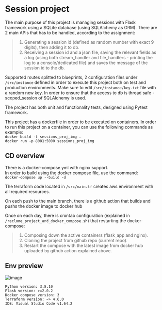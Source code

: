 # Session project


The main purpose of this project is managing sessions with Flask framework using a SQLite database (using SQLAlchemy as ORM).
There are 2 main APIs that has to be handled, according to the assignment:


>1. Generating a  session id (defined as random number with exact 9 digits), then adding it to db.
>2. Receiving a session id and a json file, saving the relevant fields as a log (using both stream_handler and file_handlers - printing the log to a console/dedicated file) and saves the message of the session id to the db.

Supported routes splitted to blueprints, 2 configuration files under `/src/instance` defined in order to execute this project both on test and production environments.
Make sure to edit `/src/instance/key.txt` file with a random new key.
In order to ensure that the access to db is thread safe - scoped_session of SQLAlchemy is used.

The project has both unit and functionality tests, designed using Pytest framework.

This project has a dockerfile in order to be executed on containers.
In order to run this project on a container, you can use the following commands as example:  
`docker build -t sessions_proj_img .`  
`docker run -p 8081:5000 sessions_proj_img`
  

## CD overview

There is a docker-compose.yml with nginx support.  
In order to build using the docker compose file, use the command:  
`docker-compose up --build -d`  
  
The terraform code located in `/src/main.tf` creates aws environment with all required resources.

On each push to the main branch, there is a github action that builds and pushs the docker image to docker hub

Once on each day, there is crontab configuration (explained in `/reclone_project_and_docker_compose.sh`) that restarting the docker-compose:
>1. Composing down the active containers (flask_app and nginx).
>2. Cloning the project from github repo (current repo).
>3. Restart the compose with the latest image from docker hub uploaded by github action explained above.

## Env preview

![image](https://user-images.githubusercontent.com/48648513/162792774-fbfdb2ff-4681-49d2-b8fe-4ff77f3c8109.png)


  


`Python version: 3.8.10`  
`Flask version: >=2.0.2`  
`Docker compose version: 3`  
`Terraform version: ~> 4.6.0`  
`IDE: Visual Studio Code v1.64.2`  

